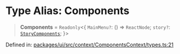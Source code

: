 # Type Alias: Components

> **Components** = `Readonly`\<\{ `MainMenu?`: () => `ReactNode`; `story?`: [`StoryComponents`](StoryComponents.md); \}\>

Defined in: [packages/ui/src/context/ComponentsContext/types.ts:21](https://github.com/laruss/react-text-game/blob/4531810ed426df9948c54abd8dbf61d1745871f2/packages/ui/src/context/ComponentsContext/types.ts#L21)
